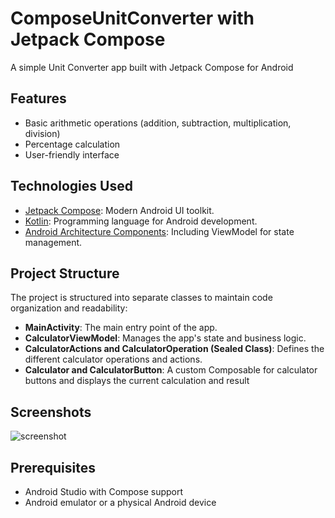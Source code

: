 # ComposeUnitConverter with Jetpack Compose


A simple Unit Converter app built with Jetpack Compose for Android

## Features

- Basic arithmetic operations (addition, subtraction, multiplication, division)
- Percentage calculation
- User-friendly interface

## Technologies Used

- [Jetpack Compose](https://developer.android.com/jetpack/compose): Modern Android UI toolkit.
- [Kotlin](https://kotlinlang.org/): Programming language for Android development.
- [Android Architecture Components](https://developer.android.com/topic/libraries/architecture): Including ViewModel for state management.

## Project Structure

The project is structured into separate classes to maintain code organization and readability:

- **MainActivity**: The main entry point of the app.
- **CalculatorViewModel**: Manages the app's state and business logic.
- **CalculatorActions and CalculatorOperation (Sealed Class)**: Defines the different calculator operations and actions.
- **Calculator and CalculatorButton**: A custom Composable for calculator buttons and displays the current calculation and result

## Screenshots

![screenshot](https://github.com/Alfy456/ComposeCalculator/assets/97565103/eef1116a-728f-4a49-b12b-bc789769804e)



## Prerequisites

- Android Studio with Compose support
- Android emulator or a physical Android device


